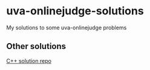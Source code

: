 # uva-onlinejudge-solutions

My solutions to some uva-onlinejudge problems


## Other solutions

[C++ solution repo](https://github.com/ajahuang/UVa)
